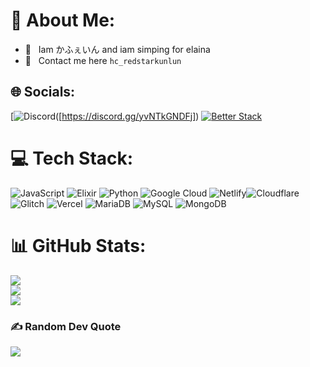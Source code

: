 # 💫 About Me:

- 💚 &nbsp; Iam かふぇいん and iam simping for elaina
- 📧 &nbsp; Contact me here `hc_redstarkunlun`

## 🌐 Socials:
[![Discord](https://img.shields.io/badge/Discord-%237289DA.svg?logo=discord&logoColor=white)([https://discord.gg/yvNTkGNDFj])
[![Better Stack](https://uptime.betterstack.com/status-badges/v1/monitor/p6e5.svg)](https://uptime.betterstack.com/?utm_source=status_badge)

# 💻 Tech Stack:
![JavaScript](https://img.shields.io/badge/javascript-%23323330.svg?style=plastic&logo=javascript&logoColor=%23F7DF1E) ![Elixir](https://img.shields.io/badge/elixir-%234B275F.svg?style=plastic&logo=elixir&logoColor=white)  ![Python](https://img.shields.io/badge/python-3670A0?style=plastic&logo=python&logoColor=ffdd54) ![Google Cloud](https://img.shields.io/badge/Google%20Cloud-%234285F4.svg?style=plastic&logo=google-cloud&logoColor=white) ![Netlify](https://img.shields.io/badge/netlify-%23000000.svg?style=plastic&logo=netlify&logoColor=#00C7B7)![Cloudflare](https://img.shields.io/badge/Cloudflare-F38020?style=plastic&logo=Cloudflare&logoColor=white) ![Glitch](https://img.shields.io/badge/glitch-%233333FF.svg?style=plastic&logo=glitch&logoColor=white) ![Vercel](https://img.shields.io/badge/vercel-%23000000.svg?style=plastic&logo=vercel&logoColor=white) ![MariaDB](https://img.shields.io/badge/MariaDB-003545?style=plastic&logo=mariadb&logoColor=white) ![MySQL](https://img.shields.io/badge/mysql-%2300f.svg?style=plastic&logo=mysql&logoColor=white) ![MongoDB](https://img.shields.io/badge/MongoDB-%234ea94b.svg?style=plastic&logo=mongodb&logoColor=white)
# 📊 GitHub Stats:
![](https://github-readme-stats.vercel.app/api?username=Feliciajp&theme=synthwave&hide_border=false&include_all_commits=true&count_private=false)<br/>
![](https://github-readme-streak-stats.herokuapp.com/?user=Feliciajp&theme=synthwave&hide_border=false)<br/>
![](https://github-readme-stats.vercel.app/api/top-langs/?username=Feliciajp&theme=synthwave&hide_border=false&include_all_commits=true&count_private=true&layout=compact)

### ✍️ Random Dev Quote
![](https://quotes-github-readme.vercel.app/api?type=horizontal&theme=radical)
